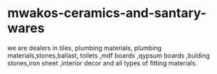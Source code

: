 # mwakos-ceramics-and-santary-wares
we are dealers in tiles, plumbing materials, plumbing materials,stones,ballast, toilets ,mdf boards ,qypsum boards ,bulding stones,iron sheet ,interior decor and all types of fitting materials.
